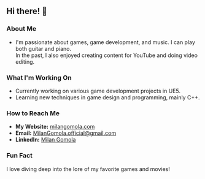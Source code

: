 ## Hi there! 👋

### About Me

- I'm passionate about games, game development, and music. I can play both guitar and piano.  
  In the past, I also enjoyed creating content for YouTube and doing video editing.

### What I'm Working On

- Currently working on various game development projects in UE5.  
- Learning new techniques in game design and programming, mainly C++.

### How to Reach Me

- **My Website:** [milangomola.com](https://milangomola.com)  
- **Email:** MilanGomola.official@gmail.com  
- **LinkedIn:** [Milan Gomola](https://www.linkedin.com/in/milan-gomola-0307a3253/)

### Fun Fact

I love diving deep into the lore of my favorite games and movies!
